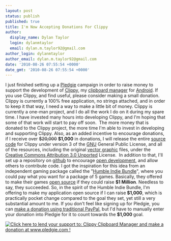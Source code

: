 ```yaml
---
layout: post
status: publish
published: true
title: I'm Now Accepting Donations For Clippy
author:
  display_name: Dylan Taylor
  login: dylanmtaylor
  email: dylan.m.taylor92@gmail.com
author_login: dylanmtaylor
author_email: dylan.m.taylor92@gmail.com
date: '2010-08-26 07:55:54 +0000'
date_gmt: '2010-08-26 07:55:54 +0000'
---
```

<p>I just finished setting up a <a href="http://pledgie.com/">Pledgie</a> campaign in order to raise money to support the development of <a href="/clippy/">Clippy</a>, my <a class="zem_slink" title="Clipboard manager" rel="wikipedia" href="http://en.wikipedia.org/wiki/Clipboard_manager">clipboard manager</a> for <a class="zem_slink" title="Android" rel="homepage" href="http://code.google.com/android/">Android</a>. If you use Clippy, and find useful, please consider making a small donation. Clippy is currently a 100% free application, no strings attached, and in order to keep it that way, I need a way to make a little bit of money. Clippy is currently a one-man project, and I do all the work I do on it during my spare time. I have invested many hours into developing Clippy, and I'm hoping that some of that work will start to pay off soon.  The more money that is donated to the Clippy project, the more time I'm able to invest in developing and supporting Clippy. Also, as an added incentive to encourage donations, if I receive over <span style="text-decoration: line-through;">$20,000</span> <strong>$1,000</strong> in donations, I will release the entire <span class="zem_slink"><a class="zem_slink" title="Source code" rel="wikipedia" href="http://en.wikipedia.org/wiki/Source_code">source code</a></span> for Clippy under version 3 of the <a class="zem_slink" title="GNU General Public License" rel="wikipedia" href="http://en.wikipedia.org/wiki/GNU_General_Public_License">GNU</a> General Public License, and all of the resources, including the original <a class="zem_slink" title="Vector graphics" rel="wikipedia" href="http://en.wikipedia.org/wiki/Vector_graphics">vector graphic</a> files, under the <a class="zem_slink" title="Creative Commons licenses" rel="homepage" href="http://www.creativecommons.org/">Creative Commons Attribution 3.0 Unported</a> License.  In addition to that, I'll set up a repository on <a href="https://github.com/">github</a> to encourage <a class="zem_slink" title="Open source" rel="wikipedia" href="http://en.wikipedia.org/wiki/Open_source">open development</a>, and allow others to contribute code. I got the inspiration for this idea from an independent gaming package called the "<a class="zem_slink" title="Humble Indie Bundle" rel="homepage" href="http://www.wolfire.com/humble">Humble Indie Bundle</a>", where you could pay what you want for a package of 5 games. Basically, they offered to make their games <a class="zem_slink" title="Open source" rel="wikipedia" href="http://en.wikipedia.org/wiki/Open_source">open source</a> if they could raise <strong>$1 Million</strong>. Needless to say, they succeeded. So, in the spirit of the Humble Indie Bundle, I'm offering to make my application open source if I can raise<strong> $1,000<span style="font-weight: normal;">, which is practically pocket change compared to the goal they set, yet still a very substantial amount to me. If you don't feel like signing up for Pledgie, you can </span></strong><a href="https://www.paypal.com/cgi-bin/webscr?cmd=_s-xclick&amp;hosted_button_id=8UWQHV6TZNPQ8">make a donation using traditional PayPal</a>, but I'd have to manually enter your donation into Pledgie for it to count towards the <strong>$1,000</strong><strong> </strong>goal.</p>
<p><a href="http://www.pledgie.com/campaigns/12902"><img src="/images/blog/2010/11/12902.pngskin_namechrome" border="0" alt="Click here to lend your support to: Clippy Clipboard Manager and make a donation at www.pledgie.com !" /></a><br />
<img src="/images/blog/2010/11/pixel.gif" border="0" alt="" width="1" height="1" /></p>
<div class="zemanta-pixie" style="margin-top: 10px; height: 15px;"><img class="zemanta-pixie-img" style="border: medium none; float: right;" src="/images/blog/2010/12/pixy2.gif" alt="" /></div>
